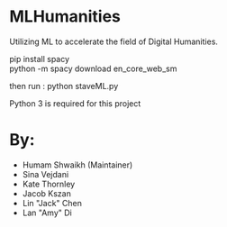 # MLHumanities
Utilizing ML to accelerate the field of Digital Humanities.

pip install spacy  
python -m spacy download en_core_web_sm

then run :
python staveML.py

Python 3 is required for this project 

# By: 
* Humam Shwaikh (Maintainer)
* Sina Vejdani
* Kate Thornley
* Jacob Kszan
* Lin "Jack" Chen
* Lan "Amy" Di
